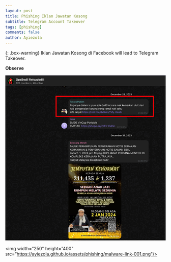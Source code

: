 ```yaml
---
layout: post
title: Phishing Iklan Jawatan Kosong
subtitle: Telegram Account Takeover
tags: [phishing]
comments: false
author: Ayiezola
---
```

{: .box-warning}
Iklan Jawatan Kosong di Facebook will lead to Telegram Takeover.

**Observe**

![Crepe](/assets/phishing/malware-link-001.png)

<img width=”250" height=”400" src=”https://ayiezola.github.io/assets/phishing/malware-link-001.png"/>



